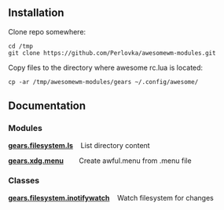 ## Installation

Clone repo somewhere:
```shell
cd /tmp
git clone https://github.com/Perlovka/awesomewm-modules.git

```
Copy files to the directory where awesome rc.lua is located:
```shell
cp -ar /tmp/awesomewm-modules/gears ~/.config/awesome/
```

## Documentation

### Modules

**[gears.filesystem.ls](gears/filesystem/ls.md)** &nbsp;&nbsp; List directory content

**[gears.xdg.menu](gears/xdg/)** &nbsp;&nbsp;&nbsp;&nbsp;&nbsp;&nbsp; Create awful.menu from .menu file

### Classes

**[gears.filesystem.inotifywatch](gears/filesystem/inotifywatch.md)** &nbsp;&nbsp; Watch filesystem for changes
